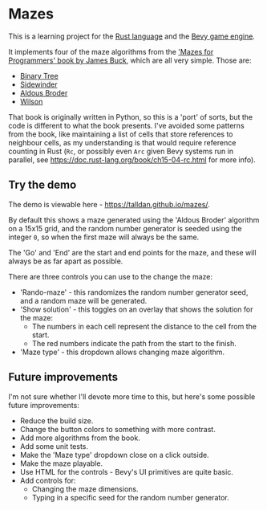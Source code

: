 # Mazes

This is a learning project for the [Rust language](https://www.rust-lang.org/) and the [Bevy game engine](https://bevyengine.org/).

It implements four of the maze algorithms from the ['Mazes for Programmers' book by James Buck](http://www.mazesforprogrammers.com/), which are all very simple. Those are:
- [Binary Tree](https://weblog.jamisbuck.org/2011/2/1/maze-generation-binary-tree-algorithm)
- [Sidewinder](https://weblog.jamisbuck.org/2011/2/3/maze-generation-sidewinder-algorithm)
- [Aldous Broder](https://weblog.jamisbuck.org/2011/1/17/maze-generation-aldous-broder-algorithm)
- [Wilson](https://weblog.jamisbuck.org/2011/1/20/maze-generation-wilson-s-algorithm)

That book is originally written in Python, so this is a 'port' of sorts, but the code is different to what the book presents. I've avoided some patterns from the book, like maintaining a list of cells that store references to neighbour cells, as my understanding is that would require reference counting in Rust (`Rc`, or possibly even `Arc` given Bevy systems run in parallel, see https://doc.rust-lang.org/book/ch15-04-rc.html for more info).

## Try the demo

The demo is viewable here - https://talldan.github.io/mazes/.

By default this shows a maze generated using the 'Aldous Broder' algorithm on a 15x15 grid, and the random number generator is seeded using the integer `0`, so when the first maze will always be the same.

The 'Go' and 'End' are the start and end points for the maze, and these will always be as far apart as possible.

There are three controls you can use to the change the maze:
- 'Rando-maze' - this randomizes the random number generator seed, and a random maze will be generated.
- 'Show solution' - this toggles on an overlay that shows the solution for the maze:
    - The numbers in each cell represent the distance to the cell from the start.
    - The red numbers indicate the path from the start to the finish.
- 'Maze type' - this dropdown allows changing maze algorithm.

## Future improvements

I'm not sure whether I'll devote more time to this, but here's some possible future improvements:

- Reduce the build size.
- Change the button colors to something with more contrast.
- Add more algorithms from the book.
- Add some unit tests.
- Make the 'Maze type' dropdown close on a click outside.
- Make the maze playable.
- Use HTML for the controls - Bevy's UI primitives are quite basic.
- Add controls for:
    - Changing the maze dimensions.
    - Typing in a specific seed for the random number generator.
